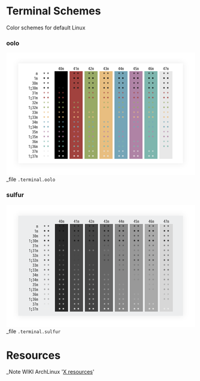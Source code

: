 Terminal Schemes
=========
Color schemes for default Linux

### oolo
![Screenshot](screenshots/terminal_oolo.png)
_file `.terminal.oolo`

### sulfur
![Screenshot](screenshots/terminal_sulfur.png)
_file `.terminal.sulfur`

Resources
=========
_Note WIKI ArchLinux '[X resources](https://wiki.archlinux.org/index.php/X_resources)'
